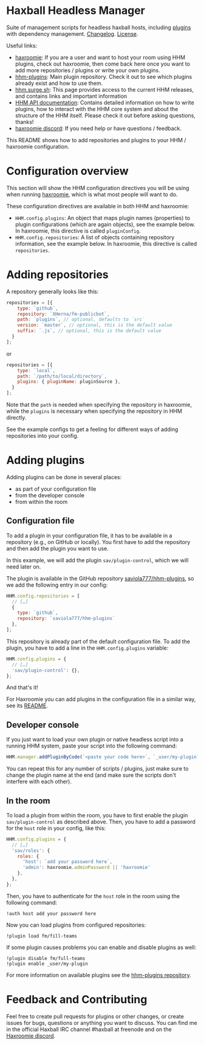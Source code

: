 # Haxball Headless Manager

Suite of management scripts for headless haxball hosts, including
[plugins](https://github.com/saviola777/hhm-plugins) with
dependency management. [Changelog](./CHANGELOG.md). [License](./LICENSE).

Useful links:

- [haxroomie](https://github.com/morko/haxroomie#installation): If you are a
  user and want to host your room using HHM plugins, check out haxroomie, then
  come back here once you want to add more repositories / plugins or write
  your own plugins.
- [hhm-plugins](https://github.com/saviola777/hhm-plugins): Main plugin
  repository. Check it out to see which plugins already exist and how to use
  them.
- [hhm.surge.sh](https://hhm.surge.sh): This page provides access to the current
  HHM releases, and contains links and important information
- [HHM API documentation](https://hhm.surge.sh/api/):
  Contains detailed information on how to write plugins, how to interact with
  the HHM core system and about the structure of the HHM itself. Please check
  it out before asking questions, thanks!
- [haxroomie discord](https://discord.gg/TeJAEWu): If you need help or have
  questions / feedback.

This README shows how to add repositories and plugins to your HHM / haxroomie
configuration.

# Configuration overview

This section will show the HHM configuration directives you will be using when
running [haxroomie](https://github.com/morko/haxroomie), which is what most
people will want to do.


These configuration directives are available in both HHM and haxroomie:

- `HHM.config.plugins`: An object that maps plugin names (properties) to plugin
   configurations (which are again objects), see the example below.
   In haxroomie, this directive is called `pluginConfig`.
- `HHM.config.repositories`: A list of objects containing
  repository information, see the example below. In haxroomie, this directive is
  called `repositories`.


# Adding repositories

A repository generally looks like this:

```javascript
repositories = [{
    type: `github`,
    repository: `XHerna/fm-publicbot`,
    path: `plugins`, // optional, defaults to `src`
    version: `master`, // optional, this is the default value
    suffix: `.js`, // optional, this is the default value
  }
];
```

or


```javascript
repositories = [{
    type: `local`,
    path: `/path/to/local/directory`,
    plugins: { pluginName: pluginSource },
  }
];
```

Note that the `path` is needed when specifying the repository in haxroomie,
while the `plugins` is necessary when specifying the repository in HHM directly.

See the example configs to get a feeling for different ways of adding
repositories into your config.

# Adding plugins

Adding plugins can be done in several places:

- as part of your configuration file
- from the developer console
- from within the room

## Configuration file

To add a plugin in your configuration file, it has to be available in a
repository (e.g., on GitHub or locally). You first have to add the repository
and then add the plugin you want to use.

In this example, we will add the plugin `sav/plugin-control`, which we will
need later on.

The plugin is available in the GitHub repository
[saviola777/hhm-plugins](https://github.com/saviola777/hhm-plugins), so we add
the following entry in our config:

```javascript
HHM.config.repositories = [
  // […]
  {
    type: `github`,
    repository: `saviola777/hhm-plugins`
  },
];
```

This repository is already part of the default configuration file. To add the
plugin, you have to add a line in the `HHM.config.plugins` variable:

```javascript
HHM.config.plugins = {
  // […]
  'sav/plugin-control': {},
};
```

And that's it!

For Haxroomie you can add plugins in the configuration file in a similar way,
see its [README](https://github.com/morko/haxroomie/blob/master/README.md).

## Developer console

If you just want to load your own plugin or native headless script into a
running HHM system, paste your script into the following command:

```javascript
HHM.manager.addPluginByCode(`<paste your code here>`, `_user/my-plugin`)
```

You can repeat this for any number of scripts / plugins, just make sure to
change the plugin name at the end (and make sure the scripts don't interfere
with each other).

## In the room

To load a plugin from within the room, you have to first enable the plugin
`sav/plugin-control` as described above. Then, you have to add a password for
the `host` role in your config, like this:

```javascript
HHM.config.plugins = {
  // […]
  'sav/roles': {
    roles: {
      'host': `add your password here`,
      'admin': haxroomie.adminPassword || 'haxroomie'
    },
  },
};
```

Then, you have to authenticate for the `host` role in the room using the
following command:

```
!auth host add your password here
```

Now you can load plugins from configured repositories:

```
!plugin load fm/fill-teams
```

If some plugin causes problems you can enable and disable plugins as well:

```
!plugin disable fm/full-teams
!plugin enable _user/my-plugin
```

For more information on available plugins see the
[hhm-plugins repository](https://github.com/saviola777/hhm-plugins).


# Feedback and Contributing

Feel free to create pull requests for plugins or other changes, or create issues
for bugs, questions or anything you want to discuss. You can find me in the
official Haxball IRC channel #haxball at freenode and on the
[Haxroomie discord](https://discord.gg/TeJAEWu).
